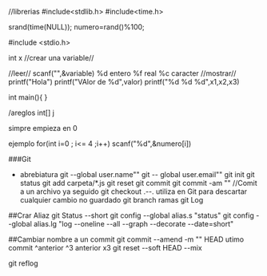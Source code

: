 //librerias 
#include<stdlib.h>
#include<time.h>

srand(time(NULL));
numero=rand()%100;

#include <stdio.h>

int x  //crear una variable//

//leer// 
scanf("",&variable)
            %d entero
            %f real
            %c caracter
//mostrar// 
printf("Hola")
printf("VAlor de %d",valor)
printf("%d %d %d",x1,x2,x3)


int main(){
}

/areglos
int[] j

simpre empieza en 0


ejemplo 
for(int i=0 ; i<= 4 ;i++)
scanf("%d",&numero[i])




###Git 




- abrebiatura
git --global user.name""
git -- global user.email""
git init
git status
git add                       	carpeta/*.js
git reset
git commit              	git commit -am ""  //Comit a un archivo ya seguido
git checkout .--.		utiliza en Git para descartar cualquier cambio no guardado
git branch 			ramas
git Log

##Crar Aliaz
git Status --short
git config --global alias.s "status"
git config --global alias.lg "log --oneline --all --graph --decorate --date=short"



##Cambiar nombre a un commit 
git commit --amend -m ""	HEAD utimo commit
				^anterior ^3 anterior x3
git reset --soft HEAD
	  --mix

git reflog
